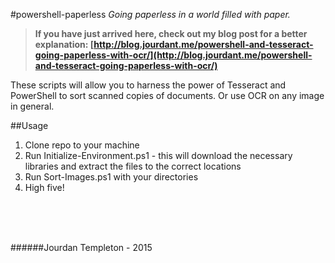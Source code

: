 #powershell-paperless
_Going paperless in a world filled with paper._

> **If you have just arrived here, check out my blog post for a better explanation: [http://blog.jourdant.me/powershell-and-tesseract-going-paperless-with-ocr/](http://blog.jourdant.me/powershell-and-tesseract-going-paperless-with-ocr/)**

These scripts will allow you to harness the power of Tesseract and PowerShell to sort scanned copies of documents. Or use OCR on any image in general.


##Usage
1. Clone repo to your machine
2. Run Initialize-Environment.ps1 - this will download the necessary libraries and extract the files to the correct locations
3. Run Sort-Images.ps1 with your directories
4. High five!

<br/>
<br/>
<br/>

######Jourdan Templeton - 2015
